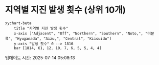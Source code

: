 # 지역별 지진 발생 횟수 (상위 10개)

```mermaid
xychart-beta
    title "지역별 지진 발생 횟수"
    x-axis ["Adjacent", "Off", "Northern", "Southern", "Noto,", "미분류", "Hyuganada", "Aizu,", "Central", "Kiisuido"]
    y-axis "발생 횟수" 0 --> 1816
    bar [1814, 61, 12, 10, 7, 6, 5, 5, 4, 4]
```

업데이트 시간: 2025-07-14 05:08:13

